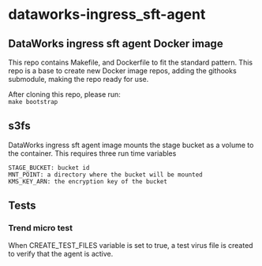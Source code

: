 # dataworks-ingress_sft-agent

## DataWorks ingress sft agent Docker image

This repo contains Makefile, and Dockerfile to fit the standard pattern.
This repo is a base to create new Docker image repos, adding the githooks submodule, making the repo ready for use.

After cloning this repo, please run:  
`make bootstrap`


## s3fs

DataWorks ingress sft agent image mounts the stage bucket as a volume to the container.
This requires three run time variables
```
STAGE_BUCKET: bucket id
MNT_POINT: a directory where the bucket will be mounted
KMS_KEY_ARN: the encryption key of the bucket

```

## Tests

### Trend micro test

When CREATE_TEST_FILES variable is set to true, a test virus file is created to verify that the agent is active.
